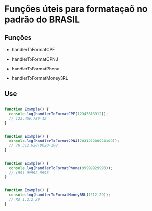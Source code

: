
# Funções úteis para formataçaõ no padrão do BRASIL


## Funções

- handlerToFormatCPF

- handlerToFormatCPNJ

- handlerToFormatPhone

- handlerToFormatMoneyBRL

    
## Use

```javascript

function Example() {
  console.log(handlerToFormatCPF(12345678912));
  // 123.456.789-12
}
```

```javascript

function Example() {
  console.log(handlerToFormatCPNJ(703126280020108));
  // 70.312.628/0020-108
}
```

```javascript

function Example() {
  console.log(handlerToFormatPhone(99999929993));
  // (99) 99992-9993
}
```

```javascript

function Example() {
  console.log(handlerToFormatMoneyBRL(1212.29));
  // R$ 1.212,29
}
```
